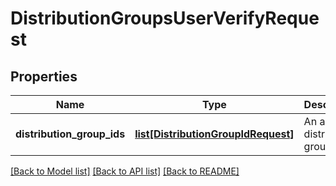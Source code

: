 # DistributionGroupsUserVerifyRequest

## Properties
Name | Type | Description | Notes
------------ | ------------- | ------------- | -------------
**distribution_group_ids** | [**list[DistributionGroupIdRequest]**](DistributionGroupIdRequest.md) | An array of distribution group ids | 

[[Back to Model list]](../README.md#documentation-for-models) [[Back to API list]](../README.md#documentation-for-api-endpoints) [[Back to README]](../README.md)


